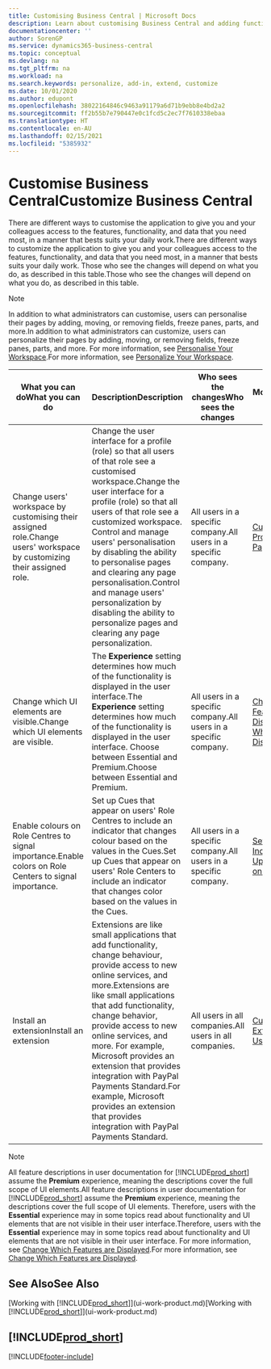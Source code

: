 ```yaml
---
title: Customising Business Central | Microsoft Docs
description: Learn about customising Business Central and adding functionality.
documentationcenter: ''
author: SorenGP
ms.service: dynamics365-business-central
ms.topic: conceptual
ms.devlang: na
ms.tgt_pltfrm: na
ms.workload: na
ms.search.keywords: personalize, add-in, extend, customize
ms.date: 10/01/2020
ms.author: edupont
ms.openlocfilehash: 38022164846c9463a91179a6d71b9ebb8e4bd2a2
ms.sourcegitcommit: ff2b55b7e790447e0c1fcd5c2ec7f7610338ebaa
ms.translationtype: HT
ms.contentlocale: en-AU
ms.lasthandoff: 02/15/2021
ms.locfileid: "5385932"
---
```

# <a name="customize-business-central"></a><span data-ttu-id="26560-103">Customise Business Central</span><span class="sxs-lookup"><span data-stu-id="26560-103">Customize Business Central</span></span>
<span data-ttu-id="26560-104">There are different ways to customise the application to give you and your colleagues access to the features, functionality, and data that you need most, in a manner that bests suits your daily work.</span><span class="sxs-lookup"><span data-stu-id="26560-104">There are different ways to customize the application to give you and your colleagues access to the features, functionality, and data that you need most, in a manner that bests suits your daily work.</span></span> <span data-ttu-id="26560-105">Those who see the changes will depend on what you do, as described in this table.</span><span class="sxs-lookup"><span data-stu-id="26560-105">Those who see the changes will depend on what you do, as described in this table.</span></span>

> [!NOTE]
> <span data-ttu-id="26560-106">In addition to what administrators can customise, users can personalise their pages by adding, moving, or removing fields, freeze panes, parts, and more.</span><span class="sxs-lookup"><span data-stu-id="26560-106">In addition to what administrators can customize, users can personalize their pages by adding, moving, or removing fields, freeze panes, parts, and more.</span></span> <span data-ttu-id="26560-107">For more information, see [Personalise Your Workspace](ui-personalization-user.md).</span><span class="sxs-lookup"><span data-stu-id="26560-107">For more information, see [Personalize Your Workspace](ui-personalization-user.md).</span></span>

| <span data-ttu-id="26560-108">What you can do</span><span class="sxs-lookup"><span data-stu-id="26560-108">What you can do</span></span>    |  <span data-ttu-id="26560-109">Description</span><span class="sxs-lookup"><span data-stu-id="26560-109">Description</span></span>  |  <span data-ttu-id="26560-110">Who sees the changes</span><span class="sxs-lookup"><span data-stu-id="26560-110">Who sees the changes</span></span>  |  <span data-ttu-id="26560-111">More information</span><span class="sxs-lookup"><span data-stu-id="26560-111">More information</span></span>  |
|-----|---------------|---------|-------|
|<span data-ttu-id="26560-112">Change users' workspace by customising their assigned role.</span><span class="sxs-lookup"><span data-stu-id="26560-112">Change users' workspace by customizing their assigned role.</span></span>|<span data-ttu-id="26560-113">Change the user interface for a profile (role) so that all users of that role see a customised workspace.</span><span class="sxs-lookup"><span data-stu-id="26560-113">Change the user interface for a profile (role) so that all users of that role see a customized workspace.</span></span> <span data-ttu-id="26560-114">Control and manage users' personalisation by disabling the ability to personalise pages and clearing any page personalisation.</span><span class="sxs-lookup"><span data-stu-id="26560-114">Control and manage users' personalization by disabling the ability to personalize pages and clearing any page personalization.</span></span>|<span data-ttu-id="26560-115">All users in a specific company.</span><span class="sxs-lookup"><span data-stu-id="26560-115">All users in a specific company.</span></span>|[<span data-ttu-id="26560-116">Customise Pages for Profiles</span><span class="sxs-lookup"><span data-stu-id="26560-116">Customize Pages for Profiles</span></span>](ui-personalization-manage.md)|
|<span data-ttu-id="26560-117">Change which UI elements are visible.</span><span class="sxs-lookup"><span data-stu-id="26560-117">Change which UI elements are visible.</span></span>|<span data-ttu-id="26560-118">The **Experience** setting determines how much of the functionality is displayed in the user interface.</span><span class="sxs-lookup"><span data-stu-id="26560-118">The **Experience** setting determines how much of the functionality is displayed in the user interface.</span></span> <span data-ttu-id="26560-119">Choose between Essential and Premium.</span><span class="sxs-lookup"><span data-stu-id="26560-119">Choose between Essential and Premium.</span></span>|<span data-ttu-id="26560-120">All users in a specific company.</span><span class="sxs-lookup"><span data-stu-id="26560-120">All users in a specific company.</span></span>|[<span data-ttu-id="26560-121">Change Which Features are Displayed</span><span class="sxs-lookup"><span data-stu-id="26560-121">Change Which Features are Displayed</span></span>](ui-experiences.md)|
|<span data-ttu-id="26560-122">Enable colours on Role Centres to signal importance.</span><span class="sxs-lookup"><span data-stu-id="26560-122">Enable colors on Role Centers to signal importance.</span></span>|<span data-ttu-id="26560-123">Set up Cues that appear on users' Role Centres to include an indicator that changes colour based on the values in the Cues.</span><span class="sxs-lookup"><span data-stu-id="26560-123">Set up Cues that appear on users' Role Centers to include an indicator that changes color based on the values in the Cues.</span></span>|<span data-ttu-id="26560-124">All users in a specific company.</span><span class="sxs-lookup"><span data-stu-id="26560-124">All users in a specific company.</span></span>|[<span data-ttu-id="26560-125">Set Up a Coloured Indicator on Cues</span><span class="sxs-lookup"><span data-stu-id="26560-125">Set Up a Colored Indicator on Cues</span></span>](admin-how-set-up-colored-indicator-on-cues.md)|
|<span data-ttu-id="26560-126">Install an extension</span><span class="sxs-lookup"><span data-stu-id="26560-126">Install an extension</span></span>|<span data-ttu-id="26560-127">Extensions are like small applications that add functionality, change behaviour, provide access to new online services, and more.</span><span class="sxs-lookup"><span data-stu-id="26560-127">Extensions are like small applications that add functionality, change behavior, provide access to new online services, and more.</span></span> <span data-ttu-id="26560-128">For example, Microsoft provides an extension that provides integration with PayPal Payments Standard.</span><span class="sxs-lookup"><span data-stu-id="26560-128">For example, Microsoft provides an extension that provides integration with PayPal Payments Standard.</span></span>|<span data-ttu-id="26560-129">All users in all companies.</span><span class="sxs-lookup"><span data-stu-id="26560-129">All users in all companies.</span></span>|[<span data-ttu-id="26560-130">Customising Using Extensions</span><span class="sxs-lookup"><span data-stu-id="26560-130">Customizing Using Extensions</span></span>](ui-extensions.md)|
> [!NOTE]
> <span data-ttu-id="26560-131">All feature descriptions in user documentation for [!INCLUDE[prod_short](includes/prod_short.md)] assume the **Premium** experience, meaning the descriptions cover the full scope of UI elements.</span><span class="sxs-lookup"><span data-stu-id="26560-131">All feature descriptions in user documentation for [!INCLUDE[prod_short](includes/prod_short.md)] assume the **Premium** experience, meaning the descriptions cover the full scope of UI elements.</span></span> <span data-ttu-id="26560-132">Therefore, users with the **Essential** experience may in some topics read about functionality and UI elements that are not visible in their user interface.</span><span class="sxs-lookup"><span data-stu-id="26560-132">Therefore, users with the **Essential** experience may in some topics read about functionality and UI elements that are not visible in their user interface.</span></span> <span data-ttu-id="26560-133">For more information, see [Change Which Features are Displayed](ui-experiences.md).</span><span class="sxs-lookup"><span data-stu-id="26560-133">For more information, see [Change Which Features are Displayed](ui-experiences.md).</span></span>

## <a name="see-also"></a><span data-ttu-id="26560-134">See Also</span><span class="sxs-lookup"><span data-stu-id="26560-134">See Also</span></span>
<span data-ttu-id="26560-135">[Working with [!INCLUDE[prod_short](includes/prod_short.md)]](ui-work-product.md)</span><span class="sxs-lookup"><span data-stu-id="26560-135">[Working with [!INCLUDE[prod_short](includes/prod_short.md)]](ui-work-product.md)</span></span>  

## [!INCLUDE[prod_short](includes/free_trial_md.md)]  


[!INCLUDE[footer-include](includes/footer-banner.md)]